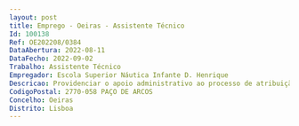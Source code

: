 ```yaml
--- 
layout: post
title: Emprego - Oeiras - Assistente Técnico
Id: 100138
Ref: OE202208/0384
DataAbertura: 2022-08-11
DataFecho: 2022-09-02
Trabalho: Assistente Técnico
Empregador: Escola Superior Náutica Infante D. Henrique
Descricao: Providenciar o apoio administrativo ao processo de atribuição de bolsas de estudo e outros apoios sociais Organizar e preparar os procedimentos inerentes às candidaturas à Residência de Estudantes Apoiar o processo de entrada e saída da Residência de Estudantes  Apoiar, acompanhar e verificar o serviço de refeitório Recolher os dados estatísticos necessários à elaboração de relatórios e estudos Organizar e atualizar o arquivo físico e digital de toda a documentação do serviço Assegurar atendimento telefónico, eletrónico e presencial junto da comunidade académica Manter atualizado o inventário e cadastro dos bens móveis e imóveis do serviço Providenciar e acompanhar os pedidos necessários para a manutenção, conservação, higiene e segurança de equipamentos e instalações do Serviço.
CodigoPostal: 2770-058 PAÇO DE ARCOS
Concelho: Oeiras
Distrito: Lisboa
--- 
```

